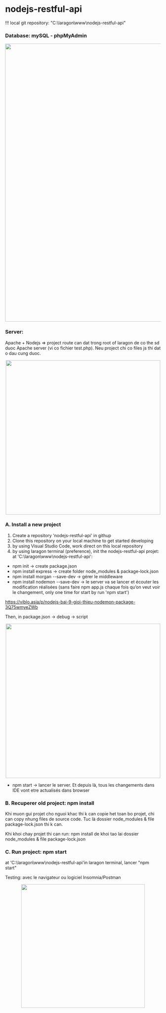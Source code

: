# nodejs-restful-api

!!! local git repository: "C:\laragon\www\nodejs-restful-api"

### Database: mySQL - phpMyAdmin

<p align="center">
      <img src='https://imgur.com/ciXkYuV.png' alt="" width="900"/>
</p>

### Server: 

Apache + Nodejs => project route can dat trong root of laragon de co the sd duoc Apache server (vi co fichier test.php). Neu project chi co files js thi dat o dau cung duoc. 

<p align="center">
      <img src='https://imgur.com/Xv9lKHW.png' alt="" width="500"/>
</p>

### A. Install a new project

1. Create a repository 'nodejs-restful-api' in githup
2. Clone this repository on your local machine to get started developing
3. by using Visual Studio Code, work direct on this local repository
4. by using laragon terminal (preference), init the nodejs-restful-api projet: at 'C:\laragon\www\nodejs-restful-api': 

* npm init -> create package.json
* npm install express -> create folder node_modules & package-lock.json
* npm install morgan --save-dev -> gérer le middleware
* npm install nodemon --save-dev -> le server va se lancer et écouter les modification réalisées (sans faire npm app.js chaque fois qu’on veut voir le changement, only one time for start by run 'npm start')

https://viblo.asia/p/nodejs-bai-9-gioi-thieu-nodemon-package-3Q75wmyeZWb

   Then, in package.json -> debug -> script

<p align="center">
   <img src='https://user-images.githubusercontent.com/57065970/112743974-534a9900-8f9c-11eb-8446-09bc172b974a.PNG?raw=true' alt="" width="500"/>
</p>
  


* npm start -> lancer le server. Et depuis là, tous les changements dans IDE vont etre actualisés dans browser

### B. Recuperer old project: npm install 

Khi muon gui projet cho nguoi khac thi k can copie het toan bo projet, chi can copy nhung files de source code. Tuc là dossier node_modules & file package-lock.json thi k can.  

Khi khoi chay projet thi can run: npm install de khoi tao lai dossier node_modules & file package-lock.json 

### C. Run project: npm start

at 'C:\laragon\www\nodejs-restful-api'in laragon terminal, lancer "npm start"  

Testing: avec le navigateur ou logiciel Insomnia/Postman

<p align="center">
   <img src='https://imgur.com/QXouP4F.png' alt="" width="400"/>
</p>